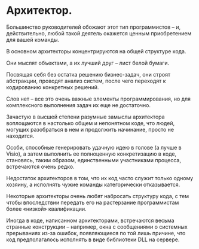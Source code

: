 # Архитектор.

Большинство руководителей обожают этот тип программистов – и,
действительно, любой такой деятель окажется ценным приобретением для вашей команды.

В основном архитекторы концентрируются на общей структуре кода.

Они мыслят объектами, а их лучший друг – лист белой бумаги.

Посвящая себя без остатка решению бизнес-задач, они строят абстракции,
проводят анализ систем, после чего переходят к кодированию конкретных решений.

Слов нет – все это очень важные элементы программирования,
но для комплексного выполнения задач их еще не достаточно.

Зачастую в высшей степени разумные замыслы архитектора воплощаются в настолько общем и непонятном коде,
что людей, могущих разобраться в нем и продолжить начинание, просто не находится.

Особи, способные генерировать удачную идею в голове (а лучше в Visio),
а затем выполнить ее полноценную конкретизацию в коде, становясь, таким образом, единственными участниками процесса,
встречаются очень редко.

Недостаток архитекторов в том, что их код часто служит только одному хозяину,
а исполнять чужие команды категорически отказывается.

Некоторые архитекторы очень любят набросать структуру кода,
с тем чтобы впоследствии передать его на растерзание программистам более «низкой» квалификации.

Иногда в коде, написанном архитекторами, встречаются весьма странные конструкции – например,
окна с сообщениями о системных прерываниях из-за ошибок, появляющиеся по той лишь причине,
что код предполагалось исполнять в виде библиотеки DLL на сервере.

